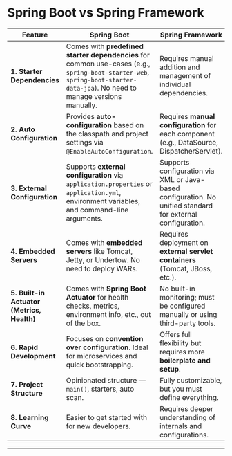 # Spring Boot vs Spring Framework

| Feature                                    | Spring Boot                                                                                                                                                                 | Spring Framework                                                                                            |
| ------------------------------------------ | --------------------------------------------------------------------------------------------------------------------------------------------------------------------------- | ----------------------------------------------------------------------------------------------------------- |
| **1. Starter Dependencies**                | Comes with **predefined starter dependencies** for common use-cases (e.g., `spring-boot-starter-web`, `spring-boot-starter-data-jpa`). No need to manage versions manually. | Requires manual addition and management of individual dependencies.                                         |
| **2. Auto Configuration**                  | Provides **auto-configuration** based on the classpath and project settings via `@EnableAutoConfiguration`.                                                                 | Requires **manual configuration** for each component (e.g., DataSource, DispatcherServlet).                 |
| **3. External Configuration**              | Supports **external configuration** via `application.properties` or `application.yml`, environment variables, and command-line arguments.                                   | Supports configuration via XML or Java-based configuration. No unified standard for external configuration. |
| **4. Embedded Servers**                    | Comes with **embedded servers** like Tomcat, Jetty, or Undertow. No need to deploy WARs.                                                                                    | Requires deployment on **external servlet containers** (Tomcat, JBoss, etc.).                               |
| **5. Built-in Actuator (Metrics, Health)** | Comes with **Spring Boot Actuator** for health checks, metrics, environment info, etc., out of the box.                                                                     | No built-in monitoring; must be configured manually or using third-party tools.                             |
| **6. Rapid Development**                   | Focuses on **convention over configuration**. Ideal for microservices and quick bootstrapping.                                                                              | Offers full flexibility but requires more **boilerplate and setup**.                                        |
| **7. Project Structure**                   | Opinionated structure — `main()`, starters, auto scan.                                                                                                                      | Fully customizable, but you must define everything.                                                         |
| **8. Learning Curve**                      | Easier to get started with for new developers.                                                                                                                              | Requires deeper understanding of internals and configurations.                                              |

---

